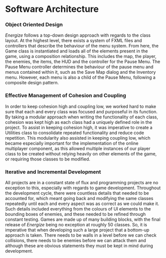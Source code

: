 # Software Architecture

### Object Oriented Design
*Energize* follows a top-down design approach with regards to the class layout. At the highest level, there exists a system of FXML files and controllers that describe the behaviour of the menu system. From here, the Game class is instantiated and loads all of the elements present in the game, using a composition relationship. This includes the map, the player, the enemies, the items, the HUD and the controller for the Pause Menu. The Pause Menu controller determines the behaviour of the pause menu and menus contained within it, such as the Save Map dialog and the Inventory menu. However, each menu is also a child of the Pause Menu, following a composite design pattern.

### Effective Management of Cohesion and Coupling
In order to keep cohesion high and coupling low, we worked hard to make sure that each and every class was focused and purposeful in its function. By taking a modular approach when writing the functionality of each class, cohesion was kept high as each class had a uniquely defined role in the project. To assist in keeping cohesion high, it was imperative to create a Utilities class to consolidate repeated functionality and reduce code repetition. This modularity also assisted in keeping coupling low, which became especially important for the implementation of the online multiplayer component, as this allowed multiple instances of our player class to be created without relying heavily on other elements of the game, or requiring those classes to be modified.

### Iterative and Incremental Development
All projects are in a constant state of flux and programming projects are no exception to this, especially with regards to game development. Throughout the development cycle, there were countless details that needed to be accounted for, which meant going back and modifying the same classes repeatedly until each and every aspect was as correct as we could make it. Such details included everything from the colours of UI elements to the bounding boxes of enemies, and these needed to be refined through constant testing.
Games are made up of many building blocks, with the final release of *Energize* being no exception at roughly 50 classes. So, it is imperative that when developing such a large project that a bottom-up approach is taken. There needs to be walls in a level before we can check collisions, there needs to be enemies before we can attack them and although these are obvious statements they must be kept in mind during development. 